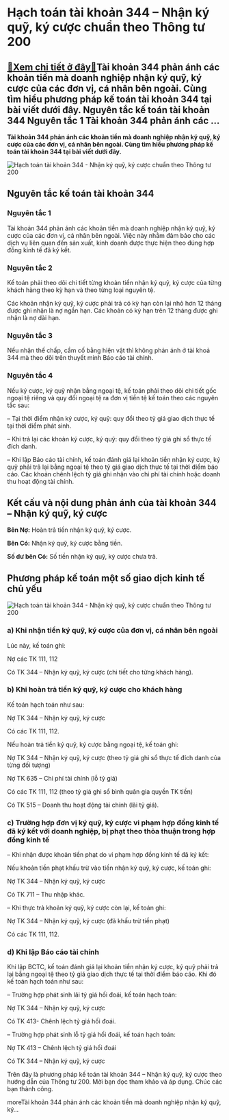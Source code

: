 Hạch toán tài khoản 344 – Nhận ký quỹ, ký cược chuẩn theo Thông tư 200
======================================================================

[:gift:Xem chi tiết ở đây:gift:](https://hddtvn.com/hach-toan-tai-khoan-344-nhan-ky-quy-ky-cuoc-chuan-theo-thong-tu-200/)Tài khoản 344 phản ánh các khoản tiền mà doanh nghiệp nhận ký quỹ, ký cược của các đơn vị, cá nhân bên ngoài. Cùng tìm hiểu phương pháp kế toán tài khoản 344 tại bài viết dưới đây. Nguyên tắc kế toán tài khoản 344 Nguyên tắc 1 Tài khoản 344 phản ánh các …
---------------------------------------------------------------------------------------------------------------------------------------------------------------------------------------------------------------------------------------------------------------

**Tài khoản 344 phản ánh các khoản tiền mà doanh nghiệp nhận ký quỹ, ký cược của các đơn vị, cá nhân bên ngoài. Cùng tìm hiểu phương pháp kế toán tài khoản 344 tại bài viết dưới đây.**


![Hạch toán tài khoản 344 - Nhận ký quỹ, ký cược chuẩn theo Thông tư 200](https://hddtvn.com/wp-content/uploads/2021/01/e0TtFum-scaled.jpg "Hạch toán tài khoản 344 - Nhận ký quỹ, ký cược chuẩn theo Thông tư 200")


**Nguyên tắc kế toán tài khoản 344**
------------------------------------


### Nguyên tắc 1


Tài khoản 344 phản ánh các khoản tiền mà doanh nghiệp nhận ký quỹ, ký cược của các đơn vị, cá nhân bên ngoài. Việc này nhằm đảm bảo cho các dịch vụ liên quan đến sản xuất, kinh doanh được thực hiện theo đúng hợp đồng kinh tế đã ký kết.


### Nguyên tắc 2


Kế toán phải theo dõi chi tiết từng khoản tiền nhận ký quỹ, ký cược của từng khách hàng theo kỳ hạn và theo từng loại nguyên tệ.


Các khoản nhận ký quỹ, ký cược phải trả có kỳ hạn còn lại nhỏ hơn 12 tháng được ghi nhận là nợ ngắn hạn. Các khoản có kỳ hạn trên 12 tháng được ghi nhận là nợ dài hạn.


### Nguyên tắc 3


Nếu nhận thế chấp, cầm cố bằng hiện vật thì không phản ánh ở tài khoả 344 mà theo dõi trên thuyết minh Báo cáo tài chính.


### Nguyên tắc 4


Nếu ký cược, ký quỹ nhận bằng ngoại tệ, kế toán phải theo dõi chi tiết gốc ngoại tệ riêng và quy đổi ngoại tệ ra đơn vị tiền tệ kế toán theo các nguyên tắc sau:


– Tại thời điểm nhận ký cược, ký quỹ: quy đổi theo tỷ giá giao dịch thực tế tại thời điểm phát sinh.


– Khi trả lại các khoản ký cược, ký quỹ: quy đổi theo tỷ giá ghi sổ thực tế đích danh.


– Khi lập Báo cáo tài chính, kế toán đánh giá lại khoản tiền nhận ký cược, ký quỹ phải trả lại bằng ngoại tệ theo tỷ giá giao dịch thực tế tại thời điểm báo cáo. Các khoản chênh lệch tỷ giá ghi nhận vào chi phí tài chính hoặc doanh thu hoạt động tài chính.


**Kết cấu và nội dung phản ánh của tài khoản 344 – Nhận ký quỹ, ký cược**
-------------------------------------------------------------------------


**Bên Nợ:** Hoàn trả tiền nhận ký quỹ, ký cược.


**Bên Có:** Nhận ký quỹ, ký cược bằng tiền.


**Số dư bên Có:** Số tiền nhận ký quỹ, ký cược chưa trả.


**Phương pháp kế toán một số giao dịch kinh tế chủ yếu**
--------------------------------------------------------


![Hạch toán tài khoản 344 - Nhận ký quỹ, ký cược chuẩn theo Thông tư 200](https://hddtvn.com/wp-content/uploads/2021/01/ZArTeSi-scaled.jpg "Hạch toán tài khoản 344 - Nhận ký quỹ, ký cược chuẩn theo Thông tư 200")


### a) Khi nhận tiền ký quỹ, ký cược của đơn vị, cá nhân bên ngoài


Lúc này, kế toán ghi:


Nợ các TK 111, 112


Có TK 344 – Nhận ký quỹ, ký cược (chi tiết cho từng khách hàng).


### b) Khi hoàn trả tiền ký quỹ, ký cược cho khách hàng


Kế toán hạch toán như sau:


Nợ TK 344 – Nhận ký quỹ, ký cược


Có các TK 111, 112.


Nếu hoàn trả tiền ký quỹ, ký cược bằng ngoại tệ, kế toán ghi:


Nợ TK 344 – Nhận ký quỹ, ký cược (theo tỷ giá ghi sổ thực tế đích danh của từng đối tượng)


Nợ TK 635 – Chi phí tài chính (lỗ tỷ giá)


Có các TK 111, 112 (theo tỷ giá ghi sổ bình quân gia quyền TK tiền)


Có TK 515 – Doanh thu hoạt động tài chính (lãi tỷ giá).


### c) Trường hợp đơn vị ký quỹ, ký cược vi phạm hợp đồng kinh tế đã ký kết với doanh nghiệp, bị phạt theo thỏa thuận trong hợp đồng kinh tế


– Khi nhận được khoản tiền phạt do vi phạm hợp đồng kinh tế đã ký kết:


Nếu khoản tiền phạt khấu trừ vào tiền nhận ký quỹ, ký cược, kế toán ghi:


Nợ TK 344 – Nhận ký quỹ, ký cược


Có TK 711 – Thu nhập khác.


– Khi thực trả khoản ký quỹ, ký cược còn lại, kế toán ghi:


Nợ TK 344 – Nhận ký quỹ, ký cược (đã khấu trừ tiền phạt)


Có các TK 111, 112.


### d) Khi lập Báo cáo tài chính


Khi lập BCTC, kế toán đánh giá lại khoản tiền nhận ký cược, ký quỹ phải trả lại bằng ngoại tệ theo tỷ giá giao dịch thực tế tại thời điểm báo cáo. Khi đó kế toán hạch toán như sau:


– Trường hợp phát sinh lãi tỷ giá hối đoái, kế toán hạch toán:


Nợ TK 344 – Nhận ký quỹ, ký cược


Có TK 413- Chênh lệch tỷ giá hối đoái.


– Trường hợp phát sinh lỗ tỷ giá hối đoái, kế toán hạch toán:


Nợ TK 413 – Chênh lệch tỷ giá hối đoái


Có TK 344 – Nhận ký quỹ, ký cược


Trên đây là phương pháp kế toán tài khoản 344 – Nhận ký quỹ, ký cược theo hướng dẫn của Thông tư 200. Mời bạn đọc tham khảo và áp dụng. Chúc các bạn thành công.


moreTài khoản 344 phản ánh các khoản tiền mà doanh nghiệp nhận ký quỹ, ký…

